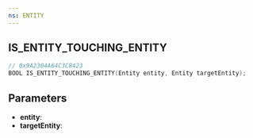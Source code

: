 ```yaml
---
ns: ENTITY
---
```

## IS_ENTITY_TOUCHING_ENTITY

```c
// 0x9A2304A64C3C8423
BOOL IS_ENTITY_TOUCHING_ENTITY(Entity entity, Entity targetEntity);
```

## Parameters
* **entity**:
* **targetEntity**:
